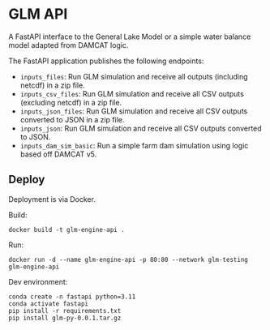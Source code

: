# GLM API

A FastAPI interface to the General Lake Model or a simple water balance model adapted from DAMCAT logic. 

The FastAPI application publishes the following endpoints:

* `inputs_files`: Run GLM simulation and receive all outputs (including netcdf) in a zip file.
* `inputs_csv_files`: Run GLM simulation and receive all CSV outputs (excluding netcdf) in a zip file.
* `inputs_json_files`: Run GLM simulation and receive all CSV outputs converted to JSON in a zip file.
* `inputs_json`: Run GLM simulation and receive all CSV outputs converted to JSON.
* `inputs_dam_sim_basic`: Run a simple farm dam simulation using logic based off DAMCAT v5.

## Deploy

Deployment is via Docker.

Build:

```
docker build -t glm-engine-api .
```

Run:

```
docker run -d --name glm-engine-api -p 80:80 --network glm-testing glm-engine-api
```

Dev environment:

```
conda create -n fastapi python=3.11
conda activate fastapi
pip install -r requirements.txt
pip install glm-py-0.0.1.tar.gz
```

